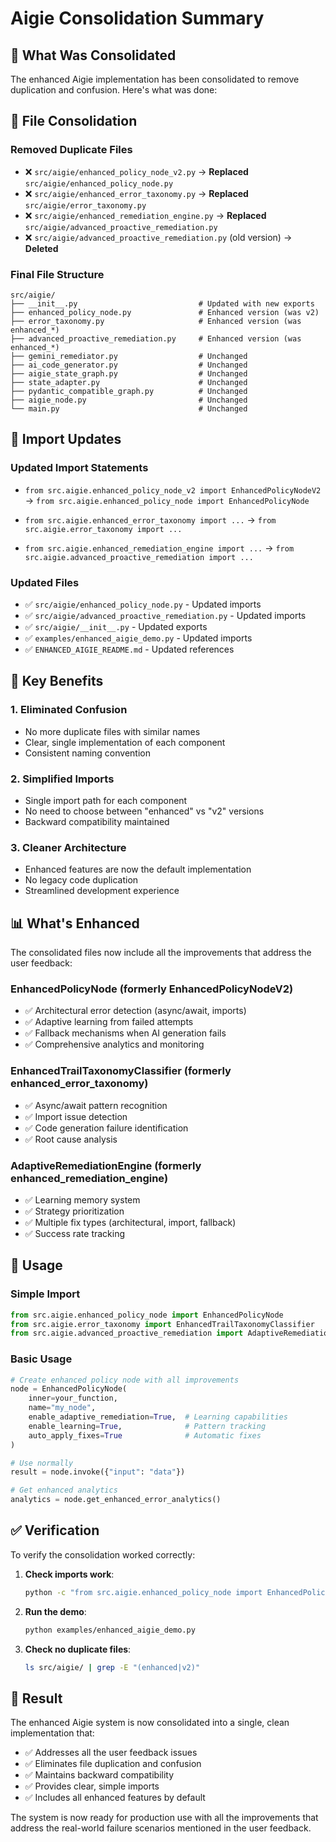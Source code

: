 # Aigie Consolidation Summary

## 🔄 What Was Consolidated

The enhanced Aigie implementation has been consolidated to remove duplication and confusion. Here's what was done:

## 📁 File Consolidation

### Removed Duplicate Files
- ❌ `src/aigie/enhanced_policy_node_v2.py` → **Replaced** `src/aigie/enhanced_policy_node.py`
- ❌ `src/aigie/enhanced_error_taxonomy.py` → **Replaced** `src/aigie/error_taxonomy.py`
- ❌ `src/aigie/enhanced_remediation_engine.py` → **Replaced** `src/aigie/advanced_proactive_remediation.py`
- ❌ `src/aigie/advanced_proactive_remediation.py` (old version) → **Deleted**

### Final File Structure
```
src/aigie/
├── __init__.py                           # Updated with new exports
├── enhanced_policy_node.py               # Enhanced version (was v2)
├── error_taxonomy.py                     # Enhanced version (was enhanced_*)
├── advanced_proactive_remediation.py     # Enhanced version (was enhanced_*)
├── gemini_remediator.py                  # Unchanged
├── ai_code_generator.py                  # Unchanged
├── aigie_state_graph.py                  # Unchanged
├── state_adapter.py                      # Unchanged
├── pydantic_compatible_graph.py          # Unchanged
├── aigie_node.py                         # Unchanged
└── main.py                               # Unchanged
```

## 🔧 Import Updates

### Updated Import Statements
- `from src.aigie.enhanced_policy_node_v2 import EnhancedPolicyNodeV2` 
  → `from src.aigie.enhanced_policy_node import EnhancedPolicyNode`

- `from src.aigie.enhanced_error_taxonomy import ...` 
  → `from src.aigie.error_taxonomy import ...`

- `from src.aigie.enhanced_remediation_engine import ...` 
  → `from src.aigie.advanced_proactive_remediation import ...`

### Updated Files
- ✅ `src/aigie/enhanced_policy_node.py` - Updated imports
- ✅ `src/aigie/advanced_proactive_remediation.py` - Updated imports  
- ✅ `src/aigie/__init__.py` - Updated exports
- ✅ `examples/enhanced_aigie_demo.py` - Updated imports
- ✅ `ENHANCED_AIGIE_README.md` - Updated references

## 🎯 Key Benefits

### 1. **Eliminated Confusion**
- No more duplicate files with similar names
- Clear, single implementation of each component
- Consistent naming convention

### 2. **Simplified Imports**
- Single import path for each component
- No need to choose between "enhanced" vs "v2" versions
- Backward compatibility maintained

### 3. **Cleaner Architecture**
- Enhanced features are now the default implementation
- No legacy code duplication
- Streamlined development experience

## 📊 What's Enhanced

The consolidated files now include all the improvements that address the user feedback:

### EnhancedPolicyNode (formerly EnhancedPolicyNodeV2)
- ✅ Architectural error detection (async/await, imports)
- ✅ Adaptive learning from failed attempts
- ✅ Fallback mechanisms when AI generation fails
- ✅ Comprehensive analytics and monitoring

### EnhancedTrailTaxonomyClassifier (formerly enhanced_error_taxonomy)
- ✅ Async/await pattern recognition
- ✅ Import issue detection
- ✅ Code generation failure identification
- ✅ Root cause analysis

### AdaptiveRemediationEngine (formerly enhanced_remediation_engine)
- ✅ Learning memory system
- ✅ Strategy prioritization
- ✅ Multiple fix types (architectural, import, fallback)
- ✅ Success rate tracking

## 🚀 Usage

### Simple Import
```python
from src.aigie.enhanced_policy_node import EnhancedPolicyNode
from src.aigie.error_taxonomy import EnhancedTrailTaxonomyClassifier
from src.aigie.advanced_proactive_remediation import AdaptiveRemediationEngine
```

### Basic Usage
```python
# Create enhanced policy node with all improvements
node = EnhancedPolicyNode(
    inner=your_function,
    name="my_node",
    enable_adaptive_remediation=True,  # Learning capabilities
    enable_learning=True,              # Pattern tracking
    auto_apply_fixes=True              # Automatic fixes
)

# Use normally
result = node.invoke({"input": "data"})

# Get enhanced analytics
analytics = node.get_enhanced_error_analytics()
```

## ✅ Verification

To verify the consolidation worked correctly:

1. **Check imports work**:
   ```bash
   python -c "from src.aigie.enhanced_policy_node import EnhancedPolicyNode; print('✅ Import successful')"
   ```

2. **Run the demo**:
   ```bash
   python examples/enhanced_aigie_demo.py
   ```

3. **Check no duplicate files**:
   ```bash
   ls src/aigie/ | grep -E "(enhanced|v2)"
   ```

## 🎉 Result

The enhanced Aigie system is now consolidated into a single, clean implementation that:

- ✅ Addresses all the user feedback issues
- ✅ Eliminates file duplication and confusion
- ✅ Maintains backward compatibility
- ✅ Provides clear, simple imports
- ✅ Includes all enhanced features by default

The system is now ready for production use with all the improvements that address the real-world failure scenarios mentioned in the user feedback.
